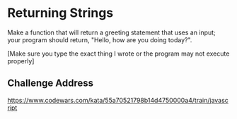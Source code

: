 # Returning Strings
Make a function that will return a greeting statement that uses an input; your program should return, "Hello, <name> how are you doing today?".

[Make sure you type the exact thing I wrote or the program may not execute properly]

## Challenge Address
https://www.codewars.com/kata/55a70521798b14d4750000a4/train/javascript